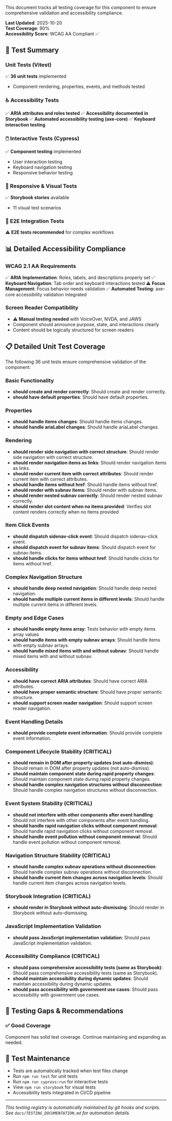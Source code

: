 
This document tracks all testing coverage for this component to ensure comprehensive validation and accessibility compliance.

**Last Updated**: 2025-10-20  
**Test Coverage**: 90%  
**Accessibility Score**: WCAG AA Compliant ✅

## 🧪 Test Summary

### Unit Tests (Vitest)

✅ **36 unit tests** implemented

- Component rendering, properties, events, and methods tested

### ♿ Accessibility Tests

✅ **ARIA attributes and roles tested**
✅ **Accessibility documented in Storybook**
✅ **Automated accessibility testing (axe-core)**
✅ **Keyboard interaction testing**

### 🖱️ Interactive Tests (Cypress)

✅ **Component testing** implemented

- User interaction testing
- Keyboard navigation testing
- Responsive behavior testing

### 📱 Responsive & Visual Tests

✅ **Storybook stories** available

- 11 visual test scenarios

### 🔧 E2E Integration Tests

⚠️ **E2E tests recommended** for complex workflows

## 📊 Detailed Accessibility Compliance

### WCAG 2.1 AA Requirements

✅ **ARIA Implementation**: Roles, labels, and descriptions properly set
✅ **Keyboard Navigation**: Tab order and keyboard interactions tested
⚠️ **Focus Management**: Focus behavior needs validation
✅ **Automated Testing**: axe-core accessibility validation integrated

### Screen Reader Compatibility

- ⚠️ **Manual testing needed** with VoiceOver, NVDA, and JAWS
- Component should announce purpose, state, and interactions clearly
- Content should be logically structured for screen readers











## 📋 Detailed Unit Test Coverage

The following 36 unit tests ensure comprehensive validation of the component:

### Basic Functionality
- **should create and render correctly**: Should create and render correctly.
- **should have default properties**: Should have default properties.

### Properties
- **should handle items changes**: Should handle items changes.
- **should handle ariaLabel changes**: Should handle ariaLabel changes.

### Rendering
- **should render side navigation with correct structure**: Should render side navigation with correct structure.
- **should render navigation items as links**: Should render navigation items as links.
- **should render current item with correct attributes**: Should render current item with correct attributes.
- **should handle items without href**: Should handle items without href.
- **should render with subnav items**: Should render with subnav items.
- **should render nested subnav correctly**: Should render nested subnav correctly.
- **should render slot content when no items provided**: Verifies slot content renders correctly when no items provided

### Item Click Events
- **should dispatch sidenav-click event**: Should dispatch sidenav-click event.
- **should dispatch event for subnav items**: Should dispatch event for subnav items.
- **should handle clicks for items without href**: Should handle clicks for items without href.

### Complex Navigation Structure
- **should handle deep nested navigation**: Should handle deep nested navigation.
- **should handle multiple current items in different levels**: Should handle multiple current items in different levels.

### Empty and Edge Cases
- **should handle empty items array**: Tests behavior with empty items array values
- **should handle items with empty subnav arrays**: Should handle items with empty subnav arrays.
- **should handle mixed items with and without subnav**: Should handle mixed items with and without subnav.

### Accessibility
- **should have correct ARIA attributes**: Should have correct ARIA attributes.
- **should have proper semantic structure**: Should have proper semantic structure.
- **should support screen reader navigation**: Should support screen reader navigation.

### Event Handling Details
- **should provide complete event information**: Should provide complete event information.

### Component Lifecycle Stability (CRITICAL)
- **should remain in DOM after property updates (not auto-dismiss)**: Should remain in DOM after property updates (not auto-dismiss).
- **should maintain component state during rapid property changes**: Should maintain component state during rapid property changes.
- **should handle complex navigation structures without disconnection**: Should handle complex navigation structures without disconnection.

### Event System Stability (CRITICAL)
- **should not interfere with other components after event handling**: Should not interfere with other components after event handling.
- **should handle rapid navigation clicks without component removal**: Should handle rapid navigation clicks without component removal.
- **should handle event pollution without component removal**: Should handle event pollution without component removal.

### Navigation Structure Stability (CRITICAL)
- **should handle complex subnav operations without disconnection**: Should handle complex subnav operations without disconnection.
- **should handle current item changes across navigation levels**: Should handle current item changes across navigation levels.

### Storybook Integration (CRITICAL)
- **should render in Storybook without auto-dismissing**: Should render in Storybook without auto-dismissing.

### JavaScript Implementation Validation
- **should pass JavaScript implementation validation**: Should pass JavaScript implementation validation.

### Accessibility Compliance (CRITICAL)
- **should pass comprehensive accessibility tests (same as Storybook)**: Should pass comprehensive accessibility tests (same as Storybook).
- **should maintain accessibility during dynamic updates**: Should maintain accessibility during dynamic updates.
- **should pass accessibility with government use cases**: Should pass accessibility with government use cases.


## 🚨 Testing Gaps & Recommendations

### ✅ Good Coverage

Component has solid test coverage. Continue maintaining and expanding as needed.

## 📝 Test Maintenance

- Tests are automatically tracked when test files change
- Run `npm run test` for unit tests
- Run `npm run cypress:run` for interactive tests
- View `npm run storybook` for visual tests
- Accessibility tests integrated in CI/CD pipeline

---

_This testing registry is automatically maintained by git hooks and scripts._  
_See `docs/TESTING_DOCUMENTATION.md` for automation details._
